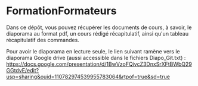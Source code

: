 # FormationFormateurs

Dans ce dépôt, vous pouvez récupérer les documents de cours, à savoir, le diaporama au format pdf, un cours rédigé récapitulatif, ainsi qu'un tableau récapitulatif des commandes.

Pour avoir le diaporama en lecture seule, le lien suivant ramène vers le diaporama Google drive (aussi accessible dans le fichiers Diapo_Git.txt) : https://docs.google.com/presentation/d/1BwVzoFQivcZ3DnxSrXFtBWbQ29GGtdvE/edit?usp=sharing&ouid=110782974539955783064&rtpof=true&sd=true
